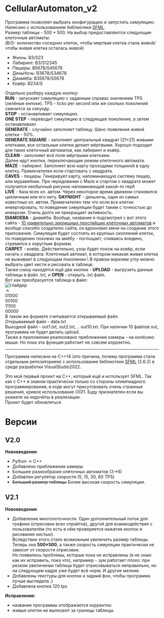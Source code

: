 # CellularAutomaton_v2
Программа позволяет выбрать конфигурацию и запустить симуляцию. Написано с использованием библиотеки [SFML](https://www.sfml-dev.org/).\
Размер таблицы - 500 * 500.
На выбор предоставляются следующие клеточные автоматы:\
(B/S- количество соседних клеток, чтобы мертвая клетка стала живой/чтобы живая клетка осталась живой)
- Жизнь: B3/S23
- Лабиринт: B3/S12345
- Пещеры: B5678/S45678
- ДеньНочь: B3678/S34678
- Диамёба: B35678/S5678
- Ковёр: B234/S

Отдельно разберу каждую кнопку:\
**RUN** - запускает симуляцию с заданным справас значением TPS (зелёные кнпоки). TPS - ticks per second или же сколько поколений сменится за секунду.\
**STOP** - останавливает симуляцию.\
**ONE STEP** - переводит симуляцию в следующее поколение, а затем останавливает.\
**GENERATE** - случайно заполняет таблицу. Шанс появления живой клетки - 50%.\
**GENERATE SQUARE** - заполняет центральный квадрат (21×21) живыми клетками, все остальные клетки делает мёртвыми. Хорошо подходит для таких клеточный автоматов, как лабиринт и ковёр.\
**CLEAN** - заполняет всё поле мёртвыми клетками.\
Далее идут кнопки, переключающие режим клеточного автомата.\
**MAZE** - лабиринт. Заполняет всю карту проходами толщиной в одну клетку. Примечателен если стартовать с квадрата.\
**CAVES** - пещеры. Генерирует карту, напоминающую систему пещер, или муравейник. При чередовании c Maze и стартом с квадрата может получится необычный рисунок напоминающий какой-то герб\
**LIVE** - база всех кл. автом. Через некоторое время движени становится цикличным или его нету.
**DAYNIGHT** - деньночь, один из самых известных кл. автом. Примечателен тем что если все клетки инвертировать, то поведение симуляции будет таким с точностью до инверсии. Очень долго не прекращает активность.\
**DIAMOEBA** - диамёба. Вообще, название я подсмотрел с вот этого сайта - [10 удивительно зрелищных простейших клеточных автоматов](https://habr.com/ru/articles/718620/) и вообще спасибо создателю сайта, он вдохновил меня на создание этого приложения. Симуляция будет состоять из крупных скоплений клеток, по поведению похожих на амёбу - поглощает, сливаясь воедино, стремится к округлым формам.\
**CARPET** - ковёр. Деёствительно, узор будет похож на ковёр, если начать с квадрата. Клеточный автомат, в котором никакая живая клетка не выживает в следующем поколении.\ 
В правом верхнем углу можно выбрать цвет кисти и рисовать в таблице.\
Также снизу находятся ещё две кнопки - **UPLOAD** - выгрузить данные таблицы в файл .txt, и **OPEN** - открыть .txt файл.\
Вот как преобразуется таблица в файл:\
![глайдер](https://github.com/user-attachments/assets/0738a0d6-b43f-4f3a-9479-b592e7116e8a "глайдер")\
->\
01000\
00100\
11100\
00000\
В таком же формате считывается открываемый файл.\
Открываемый файл - data.txt  
Выходной файл - out1.txt, out2.txt, .. out10.txt. При наличии 10 файлов out, программа не будет делать upload.\
Также в приложении реализовано приближение камеры - на колёсико мыши. Но пока эта функция работает не совсем корректно.

------
Программа написана на C++14 (это причина, почему программа стала отдельным репозиторием) с использование библиотеки [SFML](https://www.sfml-dev.org/) (2.6.2)
в среде разработки VisualStudio2022.


Это мой первый проект на C++, который ещё и использует SFML. Так как с C++ я знаком практически только со стороны олимпиадного программирования, в коде могут присутсвовать очень странные решения, 
кривое использование ООП. Буду признателен если вы укажете на недочёты в реализации.\
Проект будет обновляться

# Версии
## V2.0
**Нововведения**:
- Python -> C++
- Добавлено приближение камеры
- Большее разнообразие клеточных автоматов (3->6)
- Добавлен регулятор скорости (5, 15, 30, 60 TPS)
- ~~Больший размер таблицы~~ Более высокая скорость симуляции.

## V2.1
**Нововведения**:
- Добавление многопоточности. Один дополнительный поток для графики (отрисовки всех спрайтов), другой для взаимодействия с пользователём (то есть в нём проверяется нажатие кнопок и рисование кистью). \
Вследствии этого стало возможным увеличить размер таблицы. Теперь она **500×500**, а также скорость симуляции практически не зависит от скорости отрисовки. \
Но появились проблемы, которые пока не исправлены (я не знаю как их исправить, пока что), например - зум работает плохо: при резком увеличении таблица будет отрисовываться неправильно, но на следующем кадре уже будет всё норм. И другие мелкие.
- Добавлены текстуры для кнопок и задний фон, чтобы программа лучше выглядела :)
- Добавлена кнопка 120 tps

**Исправления**:
- название программы отображается корректно
- живые клетки не вылезают за границы таблицы.
